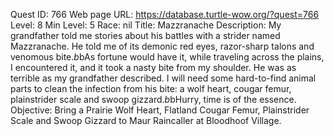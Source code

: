 Quest ID: 766
Web page URL: https://database.turtle-wow.org/?quest=766
Level: 8
Min Level: 5
Race: nil
Title: Mazzranache
Description: My grandfather told me stories about his battles with a strider named Mazzranache. He told me of its demonic red eyes, razor-sharp talons and venomous bite.$b$bAs fortune would have it, while traveling across the plains, I encountered it, and it took a nasty bite from my shoulder. He was as terrible as my grandfather described. I will need some hard-to-find animal parts to clean the infection from his bite: a wolf heart, cougar femur, plainstrider scale and swoop gizzard.$b$bHurry, time is of the essence.
Objective: Bring a Prairie Wolf Heart, Flatland Cougar Femur, Plainstrider Scale and Swoop Gizzard to Maur Raincaller at Bloodhoof Village.
